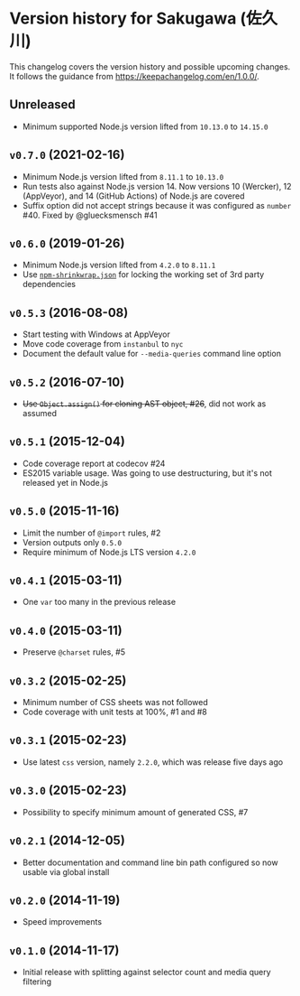 # Version history for Sakugawa (佐久川)

This changelog covers the version history and possible upcoming changes.
It follows the guidance from https://keepachangelog.com/en/1.0.0/.

## Unreleased
- Minimum supported Node.js version lifted from `10.13.0` to `14.15.0`

## `v0.7.0` (2021-02-16)
- Minimum Node.js version lifted from `8.11.1` to `10.13.0`
- Run tests also against Node.js version 14. Now versions 10 (Wercker), 12 (AppVeyor), and 14 (GitHub Actions) of Node.js are covered
- Suffix option did not accept strings because it was configured as `number` #40. Fixed by @gluecksmensch #41

## `v0.6.0` (2019-01-26)
- Minimum Node.js version lifted from `4.2.0` to `8.11.1`
- Use [`npm-shrinkwrap.json`](https://docs.npmjs.com/files/shrinkwrap.json) for locking the working set of 3rd party dependencies

## `v0.5.3` (2016-08-08)
- Start testing with Windows at AppVeyor
- Move code coverage from `instanbul` to `nyc`
- Document the default value for `--media-queries` command line option

## `v0.5.2` (2016-07-10)
- ~~Use `Object.assign()` for cloning AST object, #26~~, did not work as assumed

## `v0.5.1` (2015-12-04)
- Code coverage report at codecov #24
- ES2015 variable usage. Was going to use destructuring, but it's not released yet in Node.js

## `v0.5.0` (2015-11-16)
- Limit the number of `@import` rules, #2
- Version outputs only `0.5.0`
- Require minimum of Node.js LTS version `4.2.0`

## `v0.4.1` (2015-03-11)
- One `var` too many in the previous release

## `v0.4.0` (2015-03-11)
- Preserve `@charset` rules, #5

## `v0.3.2` (2015-02-25)
- Minimum number of CSS sheets was not followed
- Code coverage with unit tests at 100%, #1 and #8

## `v0.3.1` (2015-02-23)
- Use latest `css` version, namely `2.2.0`, which was release five days ago

## `v0.3.0` (2015-02-23)
- Possibility to specify minimum amount of generated CSS, #7

## `v0.2.1` (2014-12-05)
- Better documentation and command line bin path configured so now usable via global install

## `v0.2.0` (2014-11-19)
- Speed improvements

## `v0.1.0` (2014-11-17)
- Initial release with splitting against selector count and media query filtering
